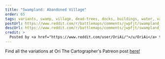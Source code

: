 ```yaml
---
title: "Swampland: Abandoned Village"
order: 65
tags: variants, swamp, village, dead-trees, docks, buildings, water, variant:creature-skeleton, variant:giant-creature, variant:fog, variant:propless, variant:night, artist:orithecartographer
postUrl: https://www.reddit.com/r/battlemaps/comments/jwpfjt/swampland_abandoned_village_37x58/
descUrl: https://www.reddit.com/r/battlemaps/comments/jwpfjt/swampland_abandoned_village_37x58/gcriioi/
credit: >
  Posted by <a href="https://www.reddit.com/user/OriAi/">/u/OriAi</a> to <a href="https://www.reddit.com/r/battlemaps/">/r/battlemaps</a> in Nov, 2020. <br/> Please support the artist on <a href="https://www.patreon.com/orithecartographer">Patreon</a>, as well as follow them on <a href="https://twitter.com/ori_beatrice">Twitter</a>
---
```

Find all the variations at Ori The Cartographer's Patreon post <a href="https://www.patreon.com/posts/swampland-37x58-44053744" title="Swampland: Abandoned Village by Ori The Cartographer on Patreon">here!</a>

